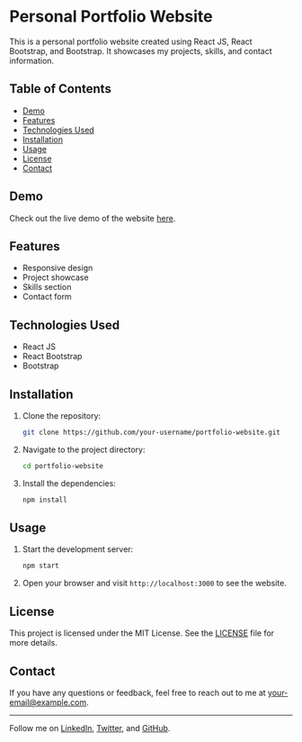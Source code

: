 # Personal Portfolio Website

This is a personal portfolio website created using React JS, React Bootstrap, and Bootstrap. It showcases my projects, skills, and contact information.

## Table of Contents
- [Demo](#demo)
- [Features](#features)
- [Technologies Used](#technologies-used)
- [Installation](#installation)
- [Usage](#usage)
- [License](#license)
- [Contact](#contact)

## Demo

Check out the live demo of the website [here](#).

## Features
- Responsive design
- Project showcase
- Skills section
- Contact form

## Technologies Used
- React JS
- React Bootstrap
- Bootstrap

## Installation

1. Clone the repository:
    ```sh
    git clone https://github.com/your-username/portfolio-website.git
    ```
2. Navigate to the project directory:
    ```sh
    cd portfolio-website
    ```
3. Install the dependencies:
    ```sh
    npm install
    ```

## Usage

1. Start the development server:
    ```sh
    npm start
    ```
2. Open your browser and visit `http://localhost:3000` to see the website.

## License

This project is licensed under the MIT License. See the [LICENSE](LICENSE) file for more details.

## Contact

If you have any questions or feedback, feel free to reach out to me at [your-email@example.com](mailto:your-email@example.com).

---

Follow me on [LinkedIn](#), [Twitter](#), and [GitHub](#).

